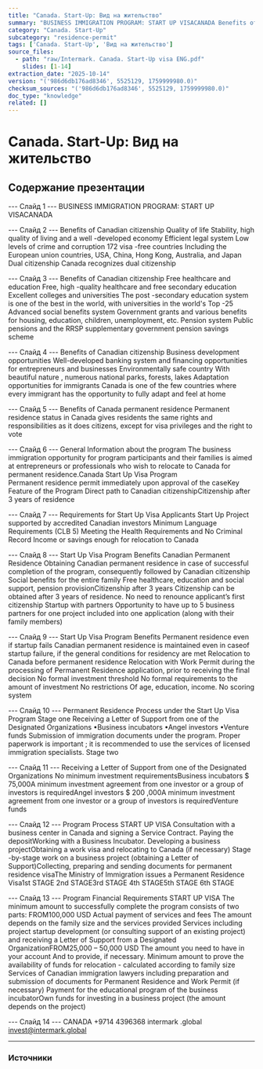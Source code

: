 ```yaml
---
title: "Canada. Start-Up: Вид на жительство"
summary: "BUSINESS IMMIGRATION PROGRAM: START UP VISACANADA Benefits of Canadian citizenship"
category: "Canada. Start-Up"
subcategory: "residence-permit"
tags: ['Canada. Start-Up', 'Вид на жительство']
source_files:
  - path: "raw/Intermark. Canada. Start-Up visa ENG.pdf"
    slides: [1-14]
extraction_date: "2025-10-14"
version: "('986d6db176ad8346', 5525129, 1759999980.0)"
checksum_sources: "('986d6db176ad8346', 5525129, 1759999980.0)"
doc_type: "knowledge"
related: []
---
```


# Canada. Start-Up: Вид на жительство

## Содержание презентации

--- Слайд 1 ---
BUSINESS IMMIGRATION PROGRAM: START UP VISACANADA

--- Слайд 2 ---
Benefits of
Canadian citizenship
Quality of life
Stability, high quality of living and a well -developed economy
Efficient legal system
Low levels of crime and corruption
172 visa -free countries
Including the European union countries, USA, China, Hong Kong, 
Australia, and Japan
Dual citizenship
Canada recognizes dual citizenship

--- Слайд 3 ---
Benefits of
Canadian citizenship
Free healthcare and education
Free, high -quality healthcare and free secondary education
Excellent colleges and universities
The post -secondary education system is one of the best in the world, 
with universities in the world's Top -25
Advanced social benefits system
Government grants and various benefits for housing, education, 
children, unemployment, etc.
Pension system
Public pensions and the RRSP supplementary government pension savings scheme

--- Слайд 4 ---
Benefits of
Canadian citizenship
Business development opportunities
Well-developed banking system and financing opportunities for 
entrepreneurs and businesses
Environmentally safe country
With beautiful nature , numerous national parks, forests, lakes
Adaptation opportunities for immigrants
Canada is one of the few countries where every immigrant has the 
opportunity to fully adapt and feel at home

--- Слайд 5 ---
Benefits of Canada 
permanent residence
Permanent residence status in Canada gives 
residents the same rights and responsibilities 
as it does citizens, except for visa privileges and the right to vote

--- Слайд 6 ---
General Information about 
the program
The business immigration opportunity for program participants and their families 
is aimed at entrepreneurs or professionals who wish to relocate to Canada for permanent residence.Canada Start Up Visa Program  
Permanent residence permit immediately upon approval of the caseKey Feature of the Program
Direct path to Canadian citizenshipCitizenship after 3 years of residence

--- Слайд 7 ---
Requirements for Start Up 
Visa Applicants
Start Up Project supported by accredited Canadian investors
Minimum Language Requirements (CLB 5)
Meeting the Health Requirements and No Criminal Record
Income or savings enough for relocation to Canada

--- Слайд 8 ---
Start Up Visa 
Program Benefits 
Canadian Permanent Residence
Obtaining Canadian permanent residence in case of successful completion of the program, consequently followed by Canadian citizenship
Social benefits for the entire family
Free healthcare, education and social support, pension provisionCitizenship after 3 years
Citizenship can be obtained after 3 years of residence. No need to renounce applicant’s first citizenship
Startup with partners
Opportunity to have up to 5 business partners for one project included into one application (along with their family members)

--- Слайд 9 ---
Start Up Visa 
Program Benefits 
Permanent residence even if startup fails
Canadian permanent residence is maintained even in caseof startup failure, if the general conditions for residency are met
Relocation to Canada before permanent 
residence
Relocation with Work Permit during the processing of 
Permanent Residence application, prior to receiving the final decision
No formal investment threshold
No formal requirements to the amount of investment
No restrictions
Of age, education, income. No scoring system

--- Слайд 10 ---
Permanent Residence Process 
under the Start Up Visa Program
Stage one
Receiving a Letter of Support from one of the 
Designated Organizations
•Business incubators
•Angel investors
•Venture funds
Submission of immigration documents under the program. 
Proper paperwork is important ; it is recommended to use the 
services of licensed immigration specialists. Stage two

--- Слайд 11 ---
Receiving a Letter of Support from one of the 
Designated Organizations
No minimum investment 
requirementsBusiness incubators
$ 75,000A minimum investment 
agreement from one investor or a 
group of investors is requiredAngel investors
$ 200 ,000A minimum investment 
agreement from one investor or a 
group of investors is requiredVenture funds

--- Слайд 12 ---
Program Process
START UP VISA
Consultation with a business center in 
Canada and signing a Service Contract. Paying the depositWorking with a Business Incubator. Developing a business projectObtaining a work visa and relocating to Canada (if necessary)
Stage -by-stage work on a 
business project (obtaining a Letter of Support)Collecting, preparing and sending documents for permanent residence visaThe Ministry of Immigration issues a Permanent Residence Visa1st
STAGE
2nd STAGE3rd 
STAGE
4th STAGE5th STAGE
6th STAGE

--- Слайд 13 ---
Program Financial Requirements
START UP VISA
The minimum amount to successfully complete the program consists of two parts:
FROM100,000 USD
Actual payment of services and fees
The amount depends on the family size and the services provided
Services including project startup development (or 
consulting support of an existing project) and receiving a Letter of Support from a Designated OrganizationFROM25,000 – 50,000 USD
The amount you need to have in your account
And to provide, if necessary.
Minimum amount to prove the availability of funds for relocation -  calculated according to family size
Services of Canadian immigration lawyers including preparation and submission of documents for Permanent Residence and Work Permit (if necessary)
Payment for the educational program of the business incubatorOwn funds for investing in a business project (the amount depends on the project)

--- Слайд 14 ---
CANADA
+9714 4396368 intermark .global invest@intermark.global


---

### Источники
[^src1]: raw/Intermark. Canada. Start-Up visa ENG.pdf → слайды 1–14

